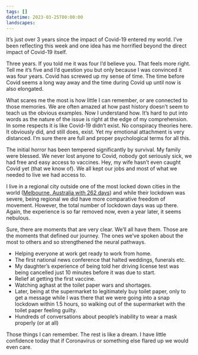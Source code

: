 ```yaml
---
tags: []
datetime: 2023-03-25T00:00:00
landscapes: 
---
```

It’s just over 3 years since the impact of Covid-19 entered my world. I’ve been reflecting this week and one idea has me horrified beyond the direct impact of Covid-19 itself.

Three years. If you told me it was four I’d believe you. That feels more right. Tell me it’s five and I’d question you but only because I was convinced it was four years. Covid has screwed up my sense of time. The time before Covid seems a long way away and the time during Covid up until now is also elongated.

What scares me the most is how little I can remember, or are connected to those memories. We are often amazed at how past history doesn’t seem to teach us the obvious examples. Now I understand how. It’s hard to put into words as the nature of the issue is right at the edge of my comprehension. In some respects it is like Covid-19 didn’t exist. No conspiracy theories here. It obviously did, and still does, exist. Yet my emotional attachment is very distanced. I’m sure there are full and proper psychological terms for all this.

The initial horror has been tempered significantly by survival. My family were blessed. We never lost anyone to Covid, nobody got seriously sick, we had free and easy access to vaccines. Hey, my wife hasn’t even caught Covid yet (that we know of). We all kept our jobs and most of what we needed to live we had access to.

I live in a regional city outside one of the most locked down cities in the world ([Melbourne, Australia with 262 days](https://en.wikipedia.org/wiki/COVID-19_pandemic_in_Victoria#Lockdown_statistics)) and while their lockdown was severe, being regional we did have more comparative freedom of movement. However, the total number of lockdown days was up there. Again, the experience is so far removed now, even a year later, it seems nebulous.

Sure, there are moments that are very clear. We’ll all have them. Those are the moments that defined our journey. The ones we’ve spoken about the most to others and so strengthened the neural pathways.

- Helping everyone at work get ready to work from home.
- The first national news conference that halted weddings, funerals etc.
- My daughter’s experience of being told her driving license test was being cancelled just 10 minutes before it was due to start.
- Relief at getting the first vaccine.
- Watching aghast at the toilet paper wars and shortages.
- Later, being at the supermarket to legitimately buy toilet paper, only to get a message while I was there that we were going into a snap lockdown within 1.5 hours, so walking out of the supermarket with the toilet paper feeling guilty.
- Hundreds of conversations about people’s inability to wear a mask properly (or at all)

Those things I can remember. The rest is like a dream. I have little confidence today that if Coronavirus or something else flared up we would even care.